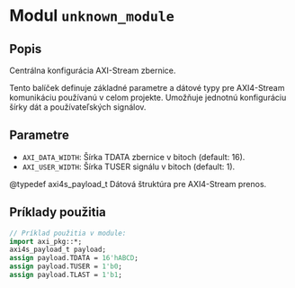 # Modul `unknown_module`

## Popis

Centrálna konfigurácia AXI-Stream zbernice.

Tento balíček definuje základné parametre a dátové typy
pre AXI4-Stream komunikáciu používanú v celom projekte.
Umožňuje jednotnú konfiguráciu šírky dát a používateľských signálov.

## Parametre

- `AXI_DATA_WIDTH`: Šírka TDATA zbernice v bitoch (default: 16).
- `AXI_USER_WIDTH`: Šírka TUSER signálu v bitoch (default: 1).

@typedef     axi4s_payload_t  Dátová štruktúra pre AXI4-Stream prenos.

## Príklady použitia

```systemverilog
// Príklad použitia v module:
import axi_pkg::*;
axi4s_payload_t payload;
assign payload.TDATA = 16'hABCD;
assign payload.TUSER = 1'b0;
assign payload.TLAST = 1'b1;
```

